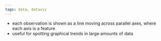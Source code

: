 ```yaml
---
tags: data, dataviz
---
```


- each observation is shown as a line moving across parallel axes, where each axis is a feature
- useful for spotting graphical trends in large amounts of data